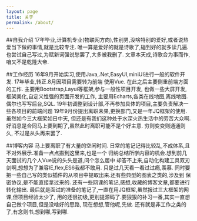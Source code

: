 ```yaml
---
layout: page
title: 关于
permalink: /about/
---
```

##自我介绍
17年毕业,计算机专业(物联网方向),性别男,没啥特别的爱好,或者说热爱当下做的事情,就是比较专注.
唯一算是爱好的就是诗歌了,碰到好的就多读几遍.也尝试自己写过,为赋新词强说愁罢了,大多被我删了.
文章本天成,诗歌合为事而作,咱又不是乾隆大帝.

##工作经历
16年9月开始实习,使用Java,.Net,EasyUI,miniUI进行一般的软件开发.
17年毕业,转正.8月因项目需要转为前端 使用Vue.
在此之后主要侧重前端方面的工作.
主要用Bootstrap,Layui等框架,参与一般性项目开发,
也做一些大屏开发,框架美化,自定义性强的页面开发的工作,
主要用Echarts,各类在线地图,离线地图.
偶尔也写写后台,SQL.
19年初调整到设计部,不再参加具体的项目,主要负责解决一些各项目的前端问题
19年9月份提出离职未果,更换部门,又是一年JQ框架的使用.虽然如今三大框架如日中天,
但还是有我们这种处于水深火热生活中的劳苦大众啊.
好消息是合同马上要到期了,虽然此时离职可能不是个好主意.
穷则变变则通通则久,
不过是从头再来罢了.

##博客内容
马上要离职了有大量的空闲时间.
日常的笔记记得比较乱,不成体系,且不对外展示.准备一点点搬到这里来,也是一个
归纳总结所学内容的机会.想到前几天面试的几个人Vue说的头头是道,问个怎么居中
却答不上来,自动化构建工具双刃剑啊,想想为了兼容IE,flex,ES6我都不敢用.
只是过几天看一看过过瘾,羡慕.
同时要把一些自己写的类似插件的从项目中提取出来.还有些典型的图表之类的,涉及到
保密协议,是不能直接拿过来的.
还有一些网课的笔记,感想,收藏的博客文章,都要进行转化输出.
最后就是面试的准备的笔记了,一直在用JQ框架,虽然报过三大框架的网课,但项目经验太少了,
用的还很初级,更别提源码了.要狠狠的补习一番,其实一直想自己做个项目,但是没啥好的思路,
现在想想,管他呢,先做.
还有就是非工作之类的了,有念则书,想到哪,写到哪.


